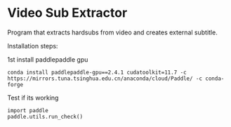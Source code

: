 # Video Sub Extractor
Program that extracts hardsubs from video and creates external subtitle.

Installation steps:

1st install paddlepaddle gpu

```
conda install paddlepaddle-gpu==2.4.1 cudatoolkit=11.7 -c https://mirrors.tuna.tsinghua.edu.cn/anaconda/cloud/Paddle/ -c conda-forge
```
Test if its working
```
import paddle
paddle.utils.run_check()
```
